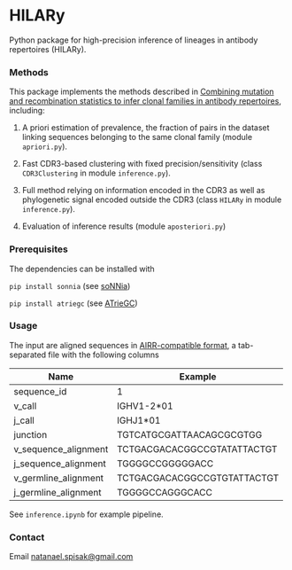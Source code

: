 # HILARy
Python package for high-precision inference of lineages in antibody repertoires (HILARy). 



### Methods

This package implements the methods described in [Combining mutation and recombination statistics to infer clonal families in antibody repertoires](https://doi.org/10.1101/2022.12.22.521661), including:

1. A priori estimation of prevalence, the fraction of pairs in the dataset linking sequences belonging to the same clonal family (module `apriori.py`).

2. Fast CDR3-based clustering with fixed precision/sensitivity (class `CDR3Clustering` in module `inference.py`).

3. Full method relying on information encoded in the CDR3 as well as phylogenetic signal encoded outside the CDR3 (class `HILARy` in module `inference.py`).

4. Evaluation of inference results (module `aposteriori.py`)

### Prerequisites 

The dependencies can be installed with

``` pip install sonnia ``` (see [soNNia](https://github.com/statbiophys/soNNia))

``` pip install atriegc ``` (see [ATrieGC](https://github.com/statbiophys/ATrieGC))


### Usage

The input are aligned sequences in [AIRR-compatible format](https://docs.airr-community.org/en/stable/datarep/rearrangements.html), a tab-separated file with the following columns 

Name | Example
--- | ---
sequence_id  | 1
v_call | IGHV1-2\*01
j_call | IGHJ1\*01
junction | TGTCATGCGATTAACAGCGCGTGG
v_sequence_alignment | TCTGACGACACGGCCGTATATTACTGT
j_sequence_alignment | TGGGGCCGGGGGACC
v_germline_alignment | TCTGACGACACGGCCGTGTATTACTGT
j_germline_alignment | TGGGGCCAGGGCACC

See `inference.ipynb` for example pipeline.


### Contact

Email [natanael.spisak@gmail.com](mailto:natanael.spisak@gmail.com)
